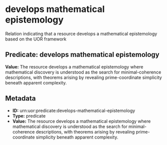 # develops mathematical epistemology

Relation indicating that a resource develops a mathematical epistemology based on the UOR framework

## Predicate: develops mathematical epistemology

**Value:** The resource develops a mathematical epistemology where mathematical discovery is understood as the search for minimal-coherence descriptions, with theorems arising by revealing prime-coordinate simplicity beneath apparent complexity.

## Metadata

- **ID:** urn:uor:predicate:develops-mathematical-epistemology
- **Type:** predicate
- **Value:** The resource develops a mathematical epistemology where mathematical discovery is understood as the search for minimal-coherence descriptions, with theorems arising by revealing prime-coordinate simplicity beneath apparent complexity.

